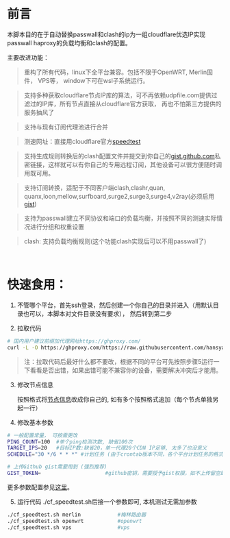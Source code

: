# 前言

本脚本目的在于自动替换passwall和clash的ip为一组cloudflare优选IP实现passwall haproxy的负载均衡和clash的配置。

主要改进功能：
>重构了所有代码，linux下全平台兼容。包括不限于OpenWRT, Merlin固件， VPS等， window下可在wsl子系统运行。

>支持多种获取cloudflare节点IP库的算法，可不再依赖udpfile.com提供过滤过的IP库，所有节点直接从cloudflare官方获取， 再也不怕第三方提供的服务抽风了

>支持与现有订阅代理池进行合并

>测速网址：直接用cloudflare官方[speedtest](https://speed.cloudflare.com)

>支持生成规则转换后的clash配置文件并提交到你自己的[gist.github.com](https://gist.github.com)私密链接，这样就可以有你自己的专用远程订阅，其他设备可以很方便随时调用既可用。

>支持订阅转换，适配于不同客户端clash,clashr,quan, quanx,loon,mellow,surfboard,surge2,surge3,surge4,v2ray(必须启用[gist](https://gist.github.com))

>支持为passwall建立不同协议和端口的负载均衡，并按照不同的测速实际情况进行分组和权重设置

>clash: 支持负载均衡规则(这个功能clash实现后可以不用passwall了)


<br>

# 快速食用：

1. 不管哪个平台，首先ssh登录，然后创建一个你自己的目录并进入（用默认目录也可以，本脚本对文件目录没有要求）， 然后转到第二步


2. 拉取代码

```bash
# 国内用户建议前缀加代理网址https://ghproxy.com/
curl -L -O https://ghproxy.com/https://raw.githubusercontent.com/hansyao/breakwall/master/cf_speedtest.sh
```
>注：拉取代码后最好什么都不要改，根据不同的平台可先按照步骤5运行一下看看是否出错，如果出错可能不兼容你的设备，需要解决冲突后才能用。

3. 修改节点信息

    按照格式将[节点信息](../../main/cf_speedtest.sh#L70)改成你自己的, 如有多个按照格式追加（每个节点单独另起一行）

4. 修改基本参数

```bash
# 一般配置常量， 可按需更改
PING_COUNT=100	#单个ping检测次数, 缺省100次
TARGET_IPS=20	#目标IP数:缺省20，单一代理20个CDN IP足够, 太多了也没意义
SCHEDULE="30 */6 * * *"	#计划任务 (由于crontab版本不同，各个平台计划任务的格式可能会稍有差异，按实际情况填写)

# 上传Github gist需要用到 (强烈推荐)
GIST_TOKEN=						#github密钥，需要授予gist权限，如不上传留空即可

```

更多参数配置参见[这里](../../main/cf_speedtest.sh#L3-L46)。

5. 运行代码
./cf_speedtest.sh后接一个参数即可, 本机测试无需加参数
```bash
./cf_speedtest.sh merlin            #梅林路由器 
./cf_speedtest.sh openwrt           #openwrt
./cf_speedtest.sh vps               #vps

```



